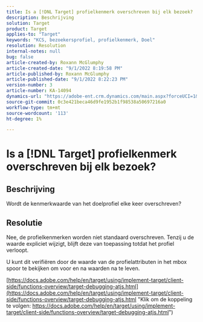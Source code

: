 ```yaml
---
title: Is a [!DNL Target] profielkenmerk overschreven bij elk bezoek?
description: Beschrijving
solution: Target
product: Target
applies-to: "Target"
keywords: "KCS, bezoekersprofiel, profielkenmerk, Doel"
resolution: Resolution
internal-notes: null
bug: false
article-created-by: Roxann McGlumphy
article-created-date: "9/1/2022 8:19:58 PM"
article-published-by: Roxann McGlumphy
article-published-date: "9/1/2022 8:22:23 PM"
version-number: 3
article-number: KA-14094
dynamics-url: "https://adobe-ent.crm.dynamics.com/main.aspx?forceUCI=1&pagetype=entityrecord&etn=knowledgearticle&id=18d89b6d-332a-ed11-9db1-002248086a27"
source-git-commit: 0c3e421beca46d9fe1952b1f98538a50697216a0
workflow-type: tm+mt
source-wordcount: '113'
ht-degree: 1%

---
```


# Is a [!DNL Target] profielkenmerk overschreven bij elk bezoek?

## Beschrijving


Wordt de kenmerkwaarde van het doelprofiel elke keer overschreven?


## Resolutie


Nee, de profielkenmerken worden niet standaard overschreven. Tenzij u de waarde expliciet wijzigt, blijft deze van toepassing totdat het profiel verloopt.

U kunt dit verifiëren door de waarde van de profielattributen in het mbox spoor te bekijken om voor en na waarden na te leven.

[https://docs.adobe.com/help/en/target/using/implement-target/client-side/functions-overview/target-debugging-atjs.html](https://docs.adobe.com/help/en/target/using/implement-target/client-side/functions-overview/target-debugging-atjs.html "Klik om de koppeling te volgen: https://docs.adobe.com/help/en/target/using/implement-target/client-side/functions-overview/target-debugging-atjs.html")
